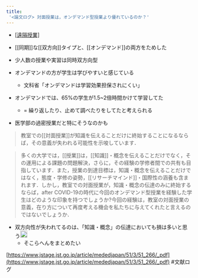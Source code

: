 ```yaml
---
title:
 '<論文ログ> 対面授業は，オンデマンド型授業より優れているのか？'
---
```



- [[遠隔授業]]([[オンライン授業]])
- [[同期]]な[[双方向]]タイプと、[[オンデマンド]]の両方をためした

- 少人数の授業や実習は同時双方向型

- オンデマンドの方が学生は学びやすいと感じている
    - 文科省「オンデマンドは学習効果担保されにくい」
- オンデマンドでは、65%の学生が1.5~2倍時間かけて学習してた
    - = 繰り返したり、止めて調べたりをしてたと考えられる
- 医学部の過密授業だと特にそうなのかも

> 教室での[[対面授業]]が知識を伝えることだけに終始することになるならば，その意義が失われる可能性を示唆しています．

> 多くの大学では，[[授業]]は，[[知識]]・概念を伝えることだけでなく，その運用による課題の問題解決，さらに，その経験の学修者間での共有も目指しています．また，授業の到達目標は，知識・概念を伝えることだけではなく，態度・学修の姿勢，[[リサーチマインド]]・国際性の涵養も含まれます．しかし，教室での対面授業が，知識・概念の伝達のみに終始するならば，after COVID-19の時代に今回のオンデマンド型授業を経験した学生はどのような印象を持つでしょうか?今回の経験は，教室の対面授業の意義，在り方について再度考える機会を私たちに与えてくれたと言えるのではないでしょうか．

- 双方向性が失われてるのは、「知識・概念」の伝達においても損は多いと思う<img src='https://scrapbox.io/api/pages/blu3mo-public/blu3mo/icon' alt='blu3mo.icon' height="19.5"/>
    - そこらへんをまとめたい

[https://www.jstage.jst.go.jp/article/mededjapan/51/3/51_266/_pdf](https://www.jstage.jst.go.jp/article/mededjapan/51/3/51_266/_pdf)
#文献ログ